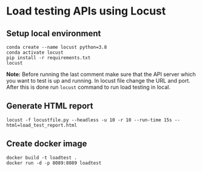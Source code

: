 # Load testing APIs using Locust

## Setup local environment

```
conda create --name locust python=3.8
conda activate locust
pip install -r requirements.txt
locust
```

__Note:__ Before running the last comment make sure that the API server which you want to test is up and running. In locust file change the URL and port. After this is done run `locust` command to run load testing in local.

## Generate HTML report

```
locust -f locustfile.py --headless -u 10 -r 10 --run-time 15s --html=load_test_report.html
```

## Create docker image

```
docker build -t loadtest .
docker run -d -p 8089:8089 loadtest
```